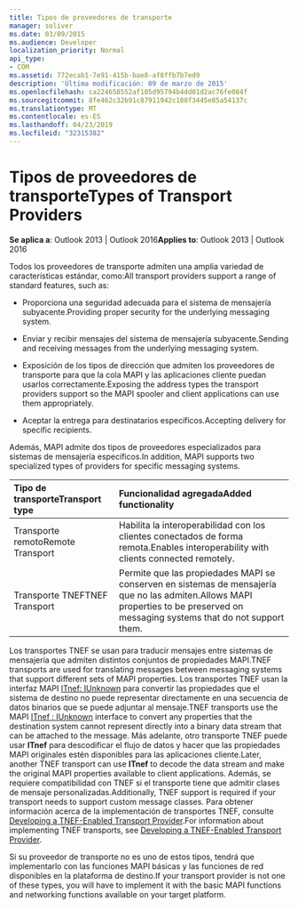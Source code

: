 ```yaml
---
title: Tipos de proveedores de transporte
manager: soliver
ms.date: 03/09/2015
ms.audience: Developer
localization_priority: Normal
api_type:
- COM
ms.assetid: 772ecab1-7e91-415b-bae8-af8ffb7b7ed9
description: 'Última modificación: 09 de marzo de 2015'
ms.openlocfilehash: ca224658552af105d95794b4dd01d2ac76fe084f
ms.sourcegitcommit: 8fe462c32b91c87911942c188f3445e85a54137c
ms.translationtype: MT
ms.contentlocale: es-ES
ms.lasthandoff: 04/23/2019
ms.locfileid: "32315382"
---
```

# <a name="types-of-transport-providers"></a><span data-ttu-id="6c597-103">Tipos de proveedores de transporte</span><span class="sxs-lookup"><span data-stu-id="6c597-103">Types of Transport Providers</span></span>

  
  
<span data-ttu-id="6c597-104">**Se aplica a**: Outlook 2013 | Outlook 2016</span><span class="sxs-lookup"><span data-stu-id="6c597-104">**Applies to**: Outlook 2013 | Outlook 2016</span></span> 
  
<span data-ttu-id="6c597-105">Todos los proveedores de transporte admiten una amplia variedad de características estándar, como:</span><span class="sxs-lookup"><span data-stu-id="6c597-105">All transport providers support a range of standard features, such as:</span></span>
  
- <span data-ttu-id="6c597-106">Proporciona una seguridad adecuada para el sistema de mensajería subyacente.</span><span class="sxs-lookup"><span data-stu-id="6c597-106">Providing proper security for the underlying messaging system.</span></span>
    
- <span data-ttu-id="6c597-107">Enviar y recibir mensajes del sistema de mensajería subyacente.</span><span class="sxs-lookup"><span data-stu-id="6c597-107">Sending and receiving messages from the underlying messaging system.</span></span>
    
- <span data-ttu-id="6c597-108">Exposición de los tipos de dirección que admiten los proveedores de transporte para que la cola MAPI y las aplicaciones cliente puedan usarlos correctamente.</span><span class="sxs-lookup"><span data-stu-id="6c597-108">Exposing the address types the transport providers support so the MAPI spooler and client applications can use them appropriately.</span></span>
    
- <span data-ttu-id="6c597-109">Aceptar la entrega para destinatarios específicos.</span><span class="sxs-lookup"><span data-stu-id="6c597-109">Accepting delivery for specific recipients.</span></span>
    
<span data-ttu-id="6c597-110">Además, MAPI admite dos tipos de proveedores especializados para sistemas de mensajería específicos.</span><span class="sxs-lookup"><span data-stu-id="6c597-110">In addition, MAPI supports two specialized types of providers for specific messaging systems.</span></span>
  
|<span data-ttu-id="6c597-111">**Tipo de transporte**</span><span class="sxs-lookup"><span data-stu-id="6c597-111">**Transport type**</span></span>|<span data-ttu-id="6c597-112">**Funcionalidad agregada**</span><span class="sxs-lookup"><span data-stu-id="6c597-112">**Added functionality**</span></span>|
|:-----|:-----|
|<span data-ttu-id="6c597-113">Transporte remoto</span><span class="sxs-lookup"><span data-stu-id="6c597-113">Remote Transport</span></span>  <br/> |<span data-ttu-id="6c597-114">Habilita la interoperabilidad con los clientes conectados de forma remota.</span><span class="sxs-lookup"><span data-stu-id="6c597-114">Enables interoperability with clients connected remotely.</span></span>  <br/> |
|<span data-ttu-id="6c597-115">Transporte TNEF</span><span class="sxs-lookup"><span data-stu-id="6c597-115">TNEF Transport</span></span>  <br/> |<span data-ttu-id="6c597-116">Permite que las propiedades MAPI se conserven en sistemas de mensajería que no las admiten.</span><span class="sxs-lookup"><span data-stu-id="6c597-116">Allows MAPI properties to be preserved on messaging systems that do not support them.</span></span>  <br/> |
   
<span data-ttu-id="6c597-117">Los transportes TNEF se usan para traducir mensajes entre sistemas de mensajería que admiten distintos conjuntos de propiedades MAPI.</span><span class="sxs-lookup"><span data-stu-id="6c597-117">TNEF transports are used for translating messages between messaging systems that support different sets of MAPI properties.</span></span> <span data-ttu-id="6c597-118">Los transportes TNEF usan la interfaz MAPI [ITnef: IUnknown](itnefiunknown.md) para convertir las propiedades que el sistema de destino no puede representar directamente en una secuencia de datos binarios que se puede adjuntar al mensaje.</span><span class="sxs-lookup"><span data-stu-id="6c597-118">TNEF transports use the MAPI [ITnef : IUnknown](itnefiunknown.md) interface to convert any properties that the destination system cannot represent directly into a binary data stream that can be attached to the message.</span></span> <span data-ttu-id="6c597-119">Más adelante, otro transporte TNEF puede usar **ITnef** para descodificar el flujo de datos y hacer que las propiedades MAPI originales estén disponibles para las aplicaciones cliente.</span><span class="sxs-lookup"><span data-stu-id="6c597-119">Later, another TNEF transport can use **ITnef** to decode the data stream and make the original MAPI properties available to client applications.</span></span> <span data-ttu-id="6c597-120">Además, se requiere compatibilidad con TNEF si el transporte tiene que admitir clases de mensaje personalizadas.</span><span class="sxs-lookup"><span data-stu-id="6c597-120">Additionally, TNEF support is required if your transport needs to support custom message classes.</span></span> <span data-ttu-id="6c597-121">Para obtener información acerca de la implementación de transportes TNEF, consulte [Developing a TNEF-Enabled Transport Provider](developing-a-tnef-enabled-transport-provider.md).</span><span class="sxs-lookup"><span data-stu-id="6c597-121">For information about implementing TNEF transports, see [Developing a TNEF-Enabled Transport Provider](developing-a-tnef-enabled-transport-provider.md).</span></span>
  
<span data-ttu-id="6c597-122">Si su proveedor de transporte no es uno de estos tipos, tendrá que implementarlo con las funciones MAPI básicas y las funciones de red disponibles en la plataforma de destino.</span><span class="sxs-lookup"><span data-stu-id="6c597-122">If your transport provider is not one of these types, you will have to implement it with the basic MAPI functions and networking functions available on your target platform.</span></span>
  

